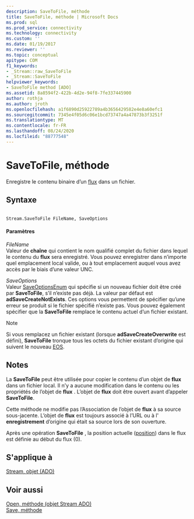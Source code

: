 ```yaml
---
description: SaveToFile, méthode
title: SaveToFile, méthode | Microsoft Docs
ms.prod: sql
ms.prod_service: connectivity
ms.technology: connectivity
ms.custom: ''
ms.date: 01/19/2017
ms.reviewer: ''
ms.topic: conceptual
apitype: COM
f1_keywords:
- _Stream::raw_SaveToFile
- _Stream::SaveToFile
helpviewer_keywords:
- SaveToFile method [ADO]
ms.assetid: 8a8594f2-422b-4d2e-94f8-7fe337445900
author: rothja
ms.author: jroth
ms.openlocfilehash: a1f6890d25922789a4b3656429582e4e8a60efc1
ms.sourcegitcommit: 7345e4f05d6c06e1bcd73747a4a47873b3f3251f
ms.translationtype: MT
ms.contentlocale: fr-FR
ms.lasthandoff: 08/24/2020
ms.locfileid: "88777548"
---
```

# <a name="savetofile-method"></a>SaveToFile, méthode
Enregistre le contenu binaire d’un [flux](./stream-object-ado.md) dans un fichier.  
  
## <a name="syntax"></a>Syntaxe  
  
```  
  
Stream.SaveToFile FileName, SaveOptions  
```  
  
#### <a name="parameters"></a>Paramètres  
 *FileName*  
 Valeur de **chaîne** qui contient le nom qualifié complet du fichier dans lequel le contenu du **flux** sera enregistré. Vous pouvez enregistrer dans n’importe quel emplacement local valide, ou à tout emplacement auquel vous avez accès par le biais d’une valeur UNC.  
  
 *SaveOptions*  
 Valeur [SaveOptionsEnum](./saveoptionsenum.md) qui spécifie si un nouveau fichier doit être créé par **SaveToFile**, s’il n’existe pas déjà. La valeur par défaut est **adSaveCreateNotExists**. Ces options vous permettent de spécifier qu’une erreur se produit si le fichier spécifié n’existe pas. Vous pouvez également spécifier que la **SaveToFile** remplace le contenu actuel d’un fichier existant.  
  
> [!NOTE]
>  Si vous remplacez un fichier existant (lorsque **adSaveCreateOverwrite** est défini), **SaveToFile** tronque tous les octets du fichier existant d’origine qui suivent le nouveau [EOS](./eos-property.md).  
  
## <a name="remarks"></a>Notes  
 La **SaveToFile** peut être utilisée pour copier le contenu d’un objet de **flux** dans un fichier local. Il n’y a aucune modification dans le contenu ou les propriétés de l’objet de **flux** . L’objet de **flux** doit être ouvert avant d’appeler **SaveToFile**.  
  
 Cette méthode ne modifie pas l’Association de l’objet de **flux** à sa source sous-jacente. L’objet de **flux** est toujours associé à l’URL ou à l' **enregistrement** d’origine qui était sa source lors de son ouverture.  
  
 Après une opération **SaveToFile** , la position actuelle ([position](./position-property-ado.md)) dans le flux est définie au début du flux (0).  
  
## <a name="applies-to"></a>S'applique à  
 [Stream, objet (ADO)](./stream-object-ado.md)  
  
## <a name="see-also"></a>Voir aussi  
 [Open, méthode (objet Stream ADO)](./open-method-ado-stream.md)   
 [Save, méthode](./save-method.md)